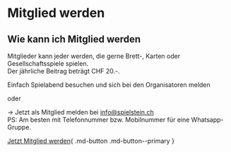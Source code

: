 # Mitglied werden

## Wie kann ich Mitglied werden
Mitglieder kann jeder werden, die gerne Brett-, Karten oder Gesellschaftsspiele spielen.  
Der jährliche Beitrag beträgt CHF 20.-.

Einfach Spielabend besuchen und sich bei den Organisatoren melden

oder

→ Jetzt als Mitglied melden bei [info@spielstein.ch](mailto:info@spielstein.ch)  
PS: Am besten mit Telefonnummer bzw. Mobilnummer für eine Whatsapp-Gruppe.

[Jetzt Mitglied werden](mailto:info@spielstein.ch){ .md-button .md-button--primary }